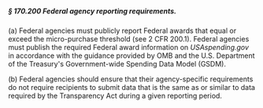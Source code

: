 ##### § 170.200 Federal agency reporting requirements. #####

(a) Federal agencies must publicly report Federal awards that equal or exceed the micro-purchase threshold (see 2 CFR 200.1). Federal agencies must publish the required Federal award information on *USAspending.gov* in accordance with the guidance provided by OMB and the U.S. Department of the Treasury's Government-wide Spending Data Model (GSDM).

(b) Federal agencies should ensure that their agency-specific requirements do not require recipients to submit data that is the same as or similar to data required by the Transparency Act during a given reporting period.